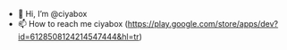 - 👋 Hi, I’m @ciyabox
- 📫 How to reach me ciyabox (https://play.google.com/store/apps/dev?id=6128508124214547444&hl=tr)

<!--
- 👋 Hi, I’m @ciyabox
- 👀 I’m interested in ...
- 🌱 I’m currently learning ...
- 💞️ I’m looking to collaborate on ...
- 📫 How to reach me ...
-->

<!---
ciyabox/ciyabox is a ✨ special ✨ repository because its `README.md` (this file) appears on your GitHub profile.
You can click the Preview link to take a look at your changes.
--->
